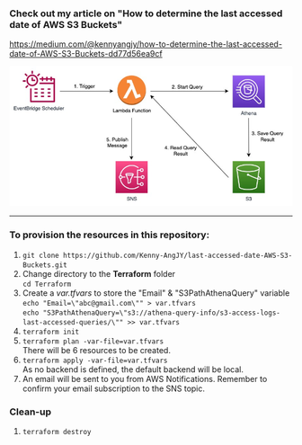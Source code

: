 ### Check out my article on "How to determine the last accessed date of AWS S3 Buckets"
https://medium.com/@kennyangjy/how-to-determine-the-last-accessed-date-of-AWS-S3-Buckets-dd77d56ea9cf

![Be notified of dormant S3 Buckets](../S3_Last_Accessed.jpg?raw=true "Be notified of dormant S3 Buckets")

---
### To provision the resources in this repository:
1. `git clone https://github.com/Kenny-AngJY/last-accessed-date-AWS-S3-Buckets.git`
2. Change directory to the **Terraform** folder <br> `cd Terraform`
3. Create a *var.tfvars* to store the "Email" & "S3PathAthenaQuery" variable 
<br> `echo "Email=\"abc@gmail.com\"" > var.tfvars`
<br> `echo "S3PathAthenaQuery=\"s3://athena-query-info/s3-access-logs-last-accessed-queries/\"" >> var.tfvars`
4. `terraform init`
5. `terraform plan -var-file=var.tfvars`
<br> There will be 6 resources to be created.
6. `terraform apply -var-file=var.tfvars` <br>
As no backend is defined, the default backend will be local.
7. An email will be sent to you from AWS Notifications. Remember to confirm your email subscription to the SNS topic.

### Clean-up
1. `terraform destroy`